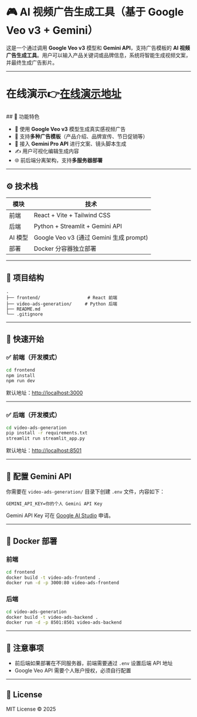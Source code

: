 # 🎮 AI 视频广告生成工具（基于 Google Veo v3 + Gemini）

这是一个通过调用 **Google Veo v3** 模型和 **Gemini API**，支持广告模板的 **AI 视频广告生成工具**。用户可以输入产品关键词或品牌信息，系统将智能生成视频文案，并最终生成广告影片。

---
<!-- ...existing code... -->
<h2 style="font-size:2em;">在线演示👉<a href="https://www.puggyroom.com/video-ads/">在线演示地址</a></h2>
<!-- ...existing code... -->
## 🧬 功能特色

* 🎥 使用 **Google Veo v3** 模型生成真实感视频广告
* 🧹 支持**多种广告模板**（产品介绍、品牌宣传、节日促销等）
* 🧟️ 接入 **Gemini Pro API** 进行文案、镜头脚本生成
* ✍️ 用户可视化编辑生成内容
* 🌐 前后端分离架构，支持**多服务器部署**

---

## ⚙️ 技术栈

| 模块    | 技术                                  |
| ----- | ----------------------------------- |
| 前端    | React + Vite + Tailwind CSS         |
| 后端    | Python + Streamlit + Gemini API     |
| AI 模型 | Google Veo v3 (通过 Gemini 生成 prompt) |
| 部署    | Docker 分容器独立部署                      |

---

## 📁 项目结构

```
.
├── frontend/                  # React 前端
├── video-ads-generation/     # Python 后端
├── README.md
└── .gitignore
```

---

## 🚀 快速开始

### ✅ 前端（开发模式）

```bash
cd frontend
npm install
npm run dev
```

默认地址：[http://localhost:3000](http://localhost:3000)

---

### ✅ 后端（开发模式）

```bash
cd video-ads-generation
pip install -r requirements.txt
streamlit run streamlit_app.py
```

默认地址：[http://localhost:8501](http://localhost:8501)

---

## 🔐 配置 Gemini API

你需要在 `video-ads-generation/` 目录下创建 `.env` 文件，内容如下：

```
GEMINI_API_KEY=你的个人 Gemini API Key
```

Gemini API Key 可在 [Google AI Studio](https://makersuite.google.com/app/apikey) 申请。

---

## 🐳 Docker 部署

### 前端

```bash
cd frontend
docker build -t video-ads-frontend .
docker run -d -p 3000:80 video-ads-frontend
```

### 后端

```bash
cd video-ads-generation
docker build -t video-ads-backend .
docker run -d -p 8501:8501 video-ads-backend
```

---

## 📌 注意事项

* 前后端如果部署在不同服务器，前端需要通过 `.env` 设置后端 API 地址
* Google Veo API 需要个人账户授权，必须自行配置

---

## 📜 License

MIT License © 2025
